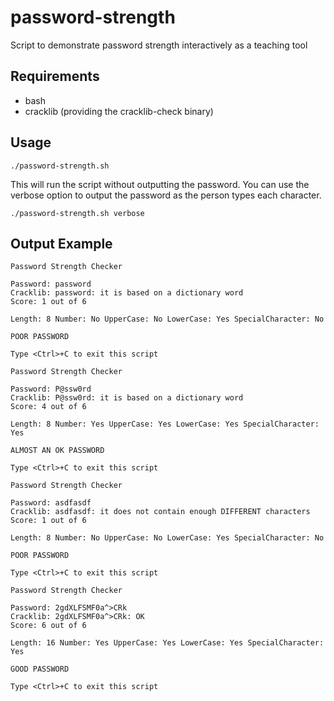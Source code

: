 password-strength
=======
Script to demonstrate password strength interactively as a teaching tool

Requirements
------------
* bash
* cracklib (providing the cracklib-check binary)

Usage
------------

```
./password-strength.sh
```
This will run the script without outputting the password. You can use the verbose option to
output the password as the person types each character.
```
./password-strength.sh verbose
```

Output Example
------------
```
Password Strength Checker

Password: password
Cracklib: password: it is based on a dictionary word
Score: 1 out of 6

Length: 8 Number: No UpperCase: No LowerCase: Yes SpecialCharacter: No

POOR PASSWORD

Type <Ctrl>+C to exit this script
````

````
Password Strength Checker

Password: P@ssw0rd
Cracklib: P@ssw0rd: it is based on a dictionary word
Score: 4 out of 6

Length: 8 Number: Yes UpperCase: Yes LowerCase: Yes SpecialCharacter: Yes

ALMOST AN OK PASSWORD

Type <Ctrl>+C to exit this script
````

````
Password Strength Checker

Password: asdfasdf
Cracklib: asdfasdf: it does not contain enough DIFFERENT characters
Score: 1 out of 6

Length: 8 Number: No UpperCase: No LowerCase: Yes SpecialCharacter: No

POOR PASSWORD

Type <Ctrl>+C to exit this script
````

````
Password Strength Checker

Password: 2gdXLFSMF0a^>CRk
Cracklib: 2gdXLFSMF0a^>CRk: OK
Score: 6 out of 6

Length: 16 Number: Yes UpperCase: Yes LowerCase: Yes SpecialCharacter: Yes

GOOD PASSWORD

Type <Ctrl>+C to exit this script

````

